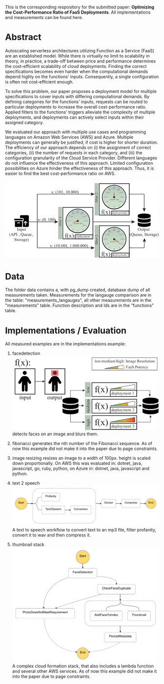 This is the corresponding respository for the submitted paper: **Optimizing the Cost-Performance Ratio of FaaS Deployments**. All implementations and measurements can be found here.

# Abstract

Autoscaling serverless architectures utilizing Function as a Service (FaaS) are an established model. While there is virtually no limit to scalability in theory, in practice, a trade-off between price and performance determines the cost-efficient scalability of cloud deployments. Finding the correct specifications becomes even harder when the computational demands depend highly on the functions' inputs. Consequently, a single configuration is often not cost-efficient enough.

To solve this problem, our paper proposes a deployment model for multiple specifications to cover inputs with differing computational demands. By defining categories for the functions' inputs, requests can be routed to particular deployments to increase the overall cost-performance ratio. Applied filters to the functions' triggers alleviate the complexity of multiple deployments, and deployments can actively select inputs within their assigned category.

We evaluated our approach with multiple use cases and programming languages on Amazon Web Services (AWS) and Azure. Multiple deployments can generally be justified, if cost is higher for shorter duration. The efficiency of our approach depends on (i) the assignment of correct categories, (ii) the number of requests in each category, and (iii) the configuration granularity of the Cloud Service Provider. Different languages do not influence the effectiveness of this approach. Limited configuration possibilities on Azure hinder the effectiveness of this approach. Thus, it is easier to find the best cost-performance ratio on AWS.

![concept for multiple deployments](/repo_images/concept_design.png)

# Data

The folder data contains a, with pg_dump created, database dump of all measurements taken.
Measurements for the langauge comparison are in the table: "measurements_langauges", all other measurements are in the "measurements" table. Function description and Ids are in the "functions" table.

# Implementations / Evaluation

All measured examples are in the implementations example:

1. facedetection
   ![face recognition workflow](/repo_images/face_recognition_v2.png)
   detects faces on an image and blurs them.

2. fibonacci
   generates the nth number of the Fibonacci sequence.
   As of now this example did not make it into the paper due to page constraints.

3. image resizing
   resizes an image to a width of 100px. height is scaled down proportionally.
   On AWS this was evaluated in: dotnet, java, javascript, go, ruby, python, on Azure in: dotnet, java, javascript and python.

4. text 2 speech
   ![text2speech workflow](/repo_images/tts.png)
   A text to speech workflow to convert text to an mp3 file, filter profanity, convert it to wav and then compress it.

5. thumbnail stack
   ![thumbnail stack workflow](/repo_images/processing.png)
   A complex cloud formation stack, that also includes a lambda function and several other AWS services. As of now this example did not make it into the paper due to page constraints.
